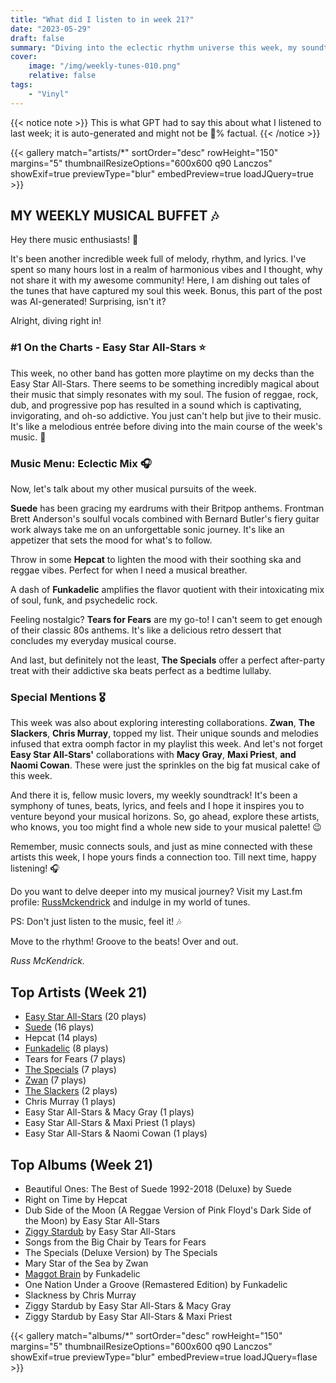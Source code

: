 ```yaml
---
title: "What did I listen to in week 21?"
date: "2023-05-29"
draft: false
summary: "Diving into the eclectic rhythm universe this week, my soundtrack was passionately dominated by the Easy Star All-Stars. This captivating group, renowned for their unique reggae/dub spin on classic albums, held a powerful sway over my playlists, becoming my most played artist this week according to LastFM data."
cover:
    image: "/img/weekly-tunes-010.png"
    relative: false
tags:
    - "Vinyl"
---
```


{{< notice note >}}
This is what GPT had to say this about what I listened to last week; it is auto-generated and might not be 💯% factual.
{{< /notice >}}

{{< gallery match="artists/*" sortOrder="desc" rowHeight="150" margins="5" thumbnailResizeOptions="600x600 q90 Lanczos" showExif=true previewType="blur" embedPreview=true loadJQuery=true >}}

## MY WEEKLY MUSICAL BUFFET 🎶

Hey there music enthusiasts! 👋

It's been another incredible week full of melody, rhythm, and lyrics. I've spent so many hours lost in a realm of harmonious vibes and I thought, why not share it with my awesome community! Here, I am dishing out tales of the tunes that have captured my soul this week. Bonus, this part of the post was AI-generated! Surprising, isn't it? 

Alright, diving right in! 

### #1 On the Charts - Easy Star All-Stars ⭐

This week, no other band has gotten more playtime on my decks than the Easy Star All-Stars. There seems to be something incredibly magical about their music that simply resonates with my soul. The fusion of reggae, rock, dub, and progressive pop has resulted in a sound which is captivating, invigorating, and oh-so addictive. You just can't help but jive to their music. It's like a melodious entrée before diving into the main course of the week's music. 🎵 

### Music Menu: Eclectic Mix 🎧

Now, let's talk about my other musical pursuits of the week. 

**Suede** has been gracing my eardrums with their Britpop anthems. Frontman Brett Anderson's soulful vocals combined with Bernard Butler's fiery guitar work always take me on an unforgettable sonic journey. It's like an appetizer that sets the mood for what's to follow. 

Throw in some **Hepcat** to lighten the mood with their soothing ska and reggae vibes. Perfect for when I need a musical breather. 

A dash of **Funkadelic** amplifies the flavor quotient with their intoxicating mix of soul, funk, and psychedelic rock. 

Feeling nostalgic? **Tears for Fears** are my go-to! I can't seem to get enough of their classic 80s anthems. It's like a delicious retro dessert that concludes my everyday musical course. 

And last, but definitely not the least, **The Specials** offer a perfect after-party treat with their addictive ska beats perfect as a bedtime lullaby.

### Special Mentions 🎖

This week was also about exploring interesting collaborations. **Zwan**, **The Slackers**, **Chris Murray**, topped my list. Their unique sounds and melodies infused that extra oomph factor in my playlist this week. And let's not forget **Easy Star All-Stars'** collaborations with **Macy Gray**, **Maxi Priest**, **and Naomi Cowan**. These were just the sprinkles on the big fat musical cake of this week. 

And there it is, fellow music lovers, my weekly soundtrack! It's been a symphony of tunes, beats, lyrics, and feels and I hope it inspires you to venture beyond your musical horizons. So, go ahead, explore these artists, who knows, you too might find a whole new side to your musical palette! 😉

Remember, music connects souls, and just as mine connected with these artists this week, I hope yours finds a connection too. Till next time, happy listening! 🎧

Do you want to delve deeper into my musical journey? Visit my Last.fm profile: [RussMckendrick](https://www.last.fm/user/RussMckendrick) and indulge in my world of tunes. 

PS: Don't just listen to the music, feel it! 🎶

Move to the rhythm! Groove to the beats! Over and out. 

_Russ McKendrick._

## Top Artists (Week 21)

- [Easy Star All-Stars](https://www.mckendrick.rocks/artist/easy-star-all-stars/) (20 plays)
- [Suede](https://www.mckendrick.rocks/artist/suede/) (16 plays)
- Hepcat (14 plays)
- [Funkadelic](https://www.mckendrick.rocks/artist/funkadelic/) (8 plays)
- Tears for Fears (7 plays)
- [The Specials](https://www.mckendrick.rocks/artist/the-specials/) (7 plays)
- [Zwan](https://www.mckendrick.rocks/artist/zwan/) (7 plays)
- [The Slackers](https://www.mckendrick.rocks/artist/the-slackers/) (2 plays)
- Chris Murray (1 plays)
- Easy Star All-Stars & Macy Gray (1 plays)
- Easy Star All-Stars & Maxi Priest (1 plays)
- Easy Star All-Stars & Naomi Cowan (1 plays)


## Top Albums (Week 21)

- Beautiful Ones: The Best of Suede 1992-2018 (Deluxe) by Suede
- Right on Time by Hepcat
- Dub Side of the Moon (A Reggae Version of Pink Floyd's Dark Side of the Moon) by Easy Star All-Stars
- [Ziggy Stardub](https://www.mckendrick.rocks/albums/ziggy-stardub-26844965/) by Easy Star All-Stars
- Songs from the Big Chair by Tears for Fears
- The Specials (Deluxe Version) by The Specials
- Mary Star of the Sea by Zwan
- [Maggot Brain](https://www.mckendrick.rocks/albums/maggot-brain-602546/) by Funkadelic
- One Nation Under a Groove (Remastered Edition) by Funkadelic
- Slackness by Chris Murray
- Ziggy Stardub by Easy Star All-Stars & Macy Gray
- Ziggy Stardub by Easy Star All-Stars & Maxi Priest


{{< gallery match="albums/*" sortOrder="desc" rowHeight="150" margins="5" thumbnailResizeOptions="600x600 q90 Lanczos" showExif=true previewType="blur" embedPreview=true loadJQuery=flase >}}